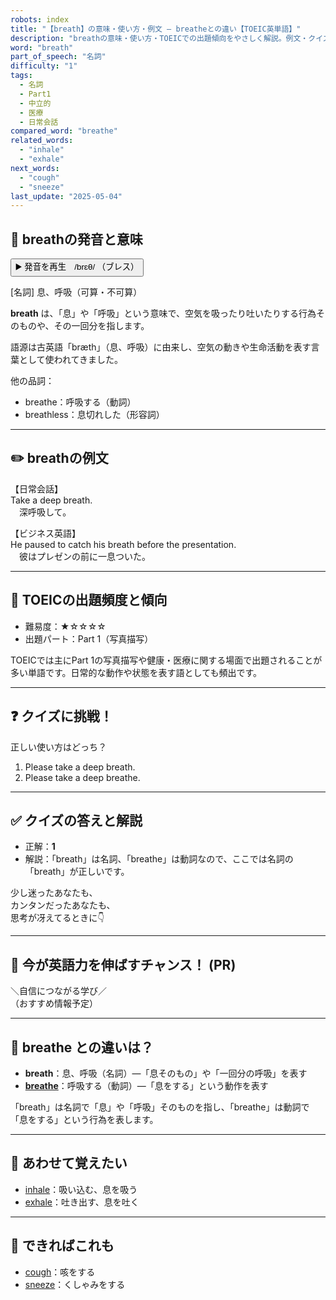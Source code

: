 ```yaml
---
robots: index
title: "【breath】の意味・使い方・例文 ― breatheとの違い【TOEIC英単語】"
description: "breathの意味・使い方・TOEICでの出題傾向をやさしく解説。例文・クイズ付きでbreatheとの違いもわかりやすく学べます。"
word: "breath"
part_of_speech: "名詞"
difficulty: "1"
tags:
  - 名詞
  - Part1
  - 中立的
  - 医療
  - 日常会話
compared_word: "breathe"
related_words:
  - "inhale"
  - "exhale"
next_words:
  - "cough"
  - "sneeze"
last_update: "2025-05-04"
---
```


## 🔰 breathの発音と意味

<button class="play-audio" onclick="playTTS('breath')">
  <span class="play-audio-main">
    ▶️ 発音を再生　/brɛθ/
  </span>
  <span class="play-audio-sub">
    （ブレス）
  </span>
</button>

[名詞] 息、呼吸（可算・不可算）

**breath** は、「息」や「呼吸」という意味で、空気を吸ったり吐いたりする行為そのものや、その一回分を指します。

語源は古英語「bræth」（息、呼吸）に由来し、空気の動きや生命活動を表す言葉として使われてきました。

他の品詞：  
- breathe：呼吸する（動詞）
- breathless：息切れした（形容詞）

---

## ✏️ breathの例文

【日常会話】  
Take a deep breath.  
　深呼吸して。

【ビジネス英語】  
He paused to catch his breath before the presentation.  
　彼はプレゼンの前に一息ついた。

---

## 🎯 TOEICの出題頻度と傾向

- 難易度：★☆☆☆☆
- 出題パート：Part 1（写真描写）

TOEICでは主にPart 1の写真描写や健康・医療に関する場面で出題されることが多い単語です。日常的な動作や状態を表す語としても頻出です。

---

## ❓ クイズに挑戦！

正しい使い方はどっち？

1. Please take a deep breath.  
2. Please take a deep breathe.

---

## ✅ クイズの答えと解説

- 正解：**1**
- 解説：「breath」は名詞、「breathe」は動詞なので、ここでは名詞の「breath」が正しいです。

少し迷ったあなたも、  
カンタンだったあなたも、  
思考が冴えてるときに👇️

---

## 🚀 今が英語力を伸ばすチャンス！ (PR)

<div class="info-center">
＼自信につながる学び／<br>  
（おすすめ情報予定）
</div>

---

## 🤔  breathe との違いは？

- **breath**：息、呼吸（名詞）―「息そのもの」や「一回分の呼吸」を表す
- **[breathe](/word/breathe/)**：呼吸する（動詞）―「息をする」という動作を表す

「breath」は名詞で「息」や「呼吸」そのものを指し、「breathe」は動詞で「息をする」という行為を表します。

---

## 🧩 あわせて覚えたい

- [inhale](/word/inhale/)：吸い込む、息を吸う
- [exhale](/word/exhale/)：吐き出す、息を吐く

---

## 📖 できればこれも

- [cough](/word/cough/)：咳をする
- [sneeze](/word/sneeze/)：くしゃみをする

<!-- cvid: aid15_bid18 -->
